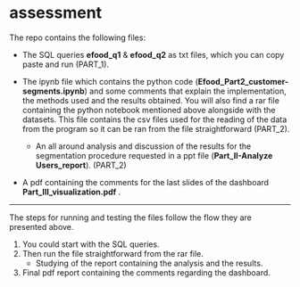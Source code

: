 # assessment

The repo contains the following files:
* The SQL queries  __efood_q1__ & __efood_q2__  as txt files, which you can copy paste and run (PART_1).

* The ipynb file which contains the python code  (__Efood_Part2_customer-segments.ipynb__)  and some comments that explain the implementation, the methods used and the results obtained. You will also find a rar file containing the python notebook mentioned above alongside with the datasets. This file contains the csv files used for the reading of the data from the program so it can be ran from the file straightforward (PART_2).
  * An all around analysis and discussion of the results for the segmentation procedure requested in a ppt file  (__Part_II-Analyze Users_report__). (PART_2)
  
* A pdf containing the comments for the last slides of the dashboard  __Part_III_visualization.pdf__ .

---------------------------------------------------------------------------------------------------------------------------------------------------------------

The steps for running and testing the files follow the flow they are presented above. 
1) You could start with the SQL queries.
2) Then run the file straightforward from the rar file.
    * Studying of the report containing the analysis and the results.
3) Final pdf report containing the comments regarding the dashboard.
